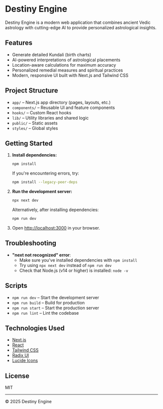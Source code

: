 # Destiny Engine

Destiny Engine is a modern web application that combines ancient Vedic astrology with cutting-edge AI to provide personalized astrological insights.

## Features

- Generate detailed Kundali (birth charts)
- AI-powered interpretations of astrological placements
- Location-aware calculations for maximum accuracy
- Personalized remedial measures and spiritual practices
- Modern, responsive UI built with Next.js and Tailwind CSS

## Project Structure

- `app/` – Next.js app directory (pages, layouts, etc.)
- `components/` – Reusable UI and feature components
- `hooks/` – Custom React hooks
- `lib/` – Utility libraries and shared logic
- `public/` – Static assets
- `styles/` – Global styles

## Getting Started

1. **Install dependencies:**

   ```sh
   npm install
   ```

   If you're encountering errors, try:

   ```sh
   npm install --legacy-peer-deps
   ```

2. **Run the development server:**

   ```sh
   npx next dev
   ```

   Alternatively, after installing dependencies:

   ```sh
   npm run dev
   ```

3. Open [http://localhost:3000](http://localhost:3000) in your browser.

## Troubleshooting

- **"next not recognized" error**:
  - Make sure you've installed dependencies with `npm install`
  - Try using `npx next dev` instead of `npm run dev`
  - Check that Node.js (v14 or higher) is installed: `node -v`

## Scripts

- `npm run dev` – Start the development server
- `npm run build` – Build for production
- `npm run start` – Start the production server
- `npm run lint` – Lint the codebase

## Technologies Used

- [Next.js](https://nextjs.org/)
- [React](https://react.dev/)
- [Tailwind CSS](https://tailwindcss.com/)
- [Radix UI](https://www.radix-ui.com/)
- [Lucide Icons](https://lucide.dev/)

## License

MIT

---

© 2025 Destiny Engine
